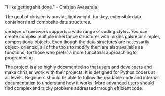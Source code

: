 "I like getting shit done." - Chrisjen Avasarala

The goal of chrisjen is provide lightweight, turnkey, extensible data containers 
and composite data structures. 

chrisjen's framework supports a wide range of coding styles. You can create 
complex multiple inheritance structures with mixins galore or simpler, 
compositional objects. Even though the data structures are necessarily object-
oriented, all of the tools to modify them are also available as functions, for 
those who prefer a more funcitonal approaching to programming. 

The project is also highly documented so that users and developers and make
chrisjen work with their projects. It is designed for Python coders at all 
levels. Beginners should be able to follow the readable code and internal
documentation to understand how it works. More advanced users should find
complex and tricky problems addressed through efficient code.


